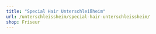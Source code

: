 ```yaml
---
title: "Special Hair Unterschleißheim"
url: /unterschleissheim/special-hair-unterschleissheim/
shop: Friseur
---
```

